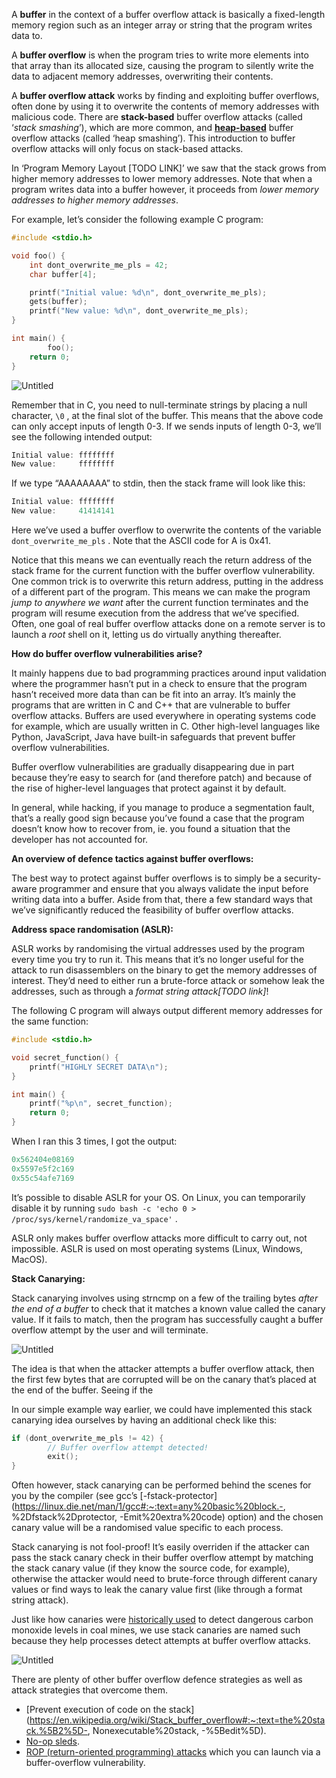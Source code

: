 A **buffer** in the context of a buffer overflow attack is basically a fixed-length memory region such as an integer array or string that the program writes data to.

A **buffer overflow** is when the program tries to write more elements into that array than its allocated size, causing the program to silently write the data to adjacent memory addresses, overwriting their contents.

A **buffer overflow attack** works by finding and exploiting buffer overflows, often done by using it to overwrite the contents of memory addresses with malicious code. There are **stack-based** buffer overflow attacks (called ‘*stack smashing*’), which are more common, and **[heap-based](https://en.wikipedia.org/wiki/Heap_overflow)** buffer overflow attacks (called ‘heap smashing’). This introduction to buffer overflow attacks will only focus on stack-based attacks.

In ‘Program Memory Layout [TODO LINK]’ we saw that the stack grows from higher memory addresses to lower memory addresses. Note that when a program writes data into a buffer however, it proceeds from *lower memory addresses to higher memory addresses*.

For example, let’s consider the following example C program:

```c
#include <stdio.h>

void foo() {
    int dont_overwrite_me_pls = 42;
    char buffer[4];

    printf("Initial value: %d\n", dont_overwrite_me_pls);
    gets(buffer);
    printf("New value: %d\n", dont_overwrite_me_pls);
}

int main() {
		foo();
    return 0;
}
```

![Untitled](https://s3.us-west-2.amazonaws.com/secure.notion-static.com/8502265b-b450-497e-a64d-7c6fe6c12fca/Untitled.png?X-Amz-Algorithm=AWS4-HMAC-SHA256&X-Amz-Content-Sha256=UNSIGNED-PAYLOAD&X-Amz-Credential=AKIAT73L2G45EIPT3X45%2F20220410%2Fus-west-2%2Fs3%2Faws4_request&X-Amz-Date=20220410T012745Z&X-Amz-Expires=86400&X-Amz-Signature=72e0e560ca1adb180718894e1dcf6509b824fce5a0c3ac28b24769520802b797&X-Amz-SignedHeaders=host&response-content-disposition=filename%20%3D%22Untitled.png%22&x-id=GetObject)

Remember that in C, you need to null-terminate strings by placing a null character, `\0` , at the final slot of the buffer. This means that the above code can only accept inputs of length 0-3. If we sends inputs of length 0-3, we’ll see the following intended output:

```c
Initial value: ffffffff
New value:     ffffffff
```

If we type “AAAAAAAA” to stdin, then the stack frame will look like this:

```c
Initial value: ffffffff
New value:     41414141
```

Here we’ve used a buffer overflow to overwrite the contents of the variable `dont_overwrite_me_pls` . Note that the ASCII code for A is 0x41.

Notice that this means we can eventually reach the return address of the stack frame for the current function with the buffer overflow vulnerability. One common trick is to overwrite this return address, putting in the address of a different part of the program. This means we can make the program *jump to anywhere we want* after the current function terminates and the program will resume execution from the address that we’ve specified. Often, one goal of real buffer overflow attacks done on a remote server is to launch a *root* shell on it, letting us do virtually anything thereafter.

**How do buffer overflow vulnerabilities arise?** 

It mainly happens due to bad programming practices around input validation where the programmer hasn’t put in a check to ensure that the program hasn’t received more data than can be fit into an array. It’s mainly the programs that are written in C and C++ that are vulnerable to buffer overflow attacks. Buffers are used everywhere in operating systems code for example, which are usually written in C. Other high-level languages like Python, JavaScript, Java have built-in safeguards that prevent buffer overflow vulnerabilities. 

Buffer overflow vulnerabilities are gradually disappearing due in part because they’re easy to search for (and therefore patch) and because of the rise of higher-level languages that protect against it by default.

In general, while hacking, if you manage to produce a segmentation fault, that’s a really good sign because you’ve found a case that the program doesn’t know how to recover from, ie. you found a situation that the developer has not accounted for.

**An overview of defence tactics against buffer overflows:**

The best way to protect against buffer overflows is to simply be a security-aware programmer and ensure that you always validate the input before writing data into a buffer. Aside from that, there a few standard ways that we’ve significantly reduced the feasibility of buffer overflow attacks. 

**Address space randomisation (ASLR):**

ASLR works by randomising the virtual addresses used by the program every time you try to run it. This means that it’s no longer useful for the attack to run disassemblers on the binary to get the memory addresses of interest. They’d need to either run a brute-force attack or somehow leak the addresses, such as through a *format string attack[TODO link]*!

The following C program will always output different memory addresses for the same function:

```c
#include <stdio.h>

void secret_function() {
    printf("HIGHLY SECRET DATA\n");
}

int main() {
    printf("%p\n", secret_function);
    return 0;
}
```

When I ran this 3 times, I got the output:

```c
0x562404e08169
0x5597e5f2c169
0x55c54afe7169
```

It’s possible to disable ASLR for your OS. On Linux, you can temporarily disable it by running `sudo bash -c 'echo 0 > /proc/sys/kernel/randomize_va_space'` .

ASLR only makes buffer overflow attacks more difficult to carry out, not impossible. ASLR is used on most operating systems (Linux, Windows, MacOS).

**Stack Canarying:**

Stack canarying involves using strncmp on a few of the trailing bytes *after the end of a buffer* to check that it matches a known value called the canary value. If it fails to match, then the program has successfully caught a buffer overflow attempt by the user and will terminate.

![Untitled](https://s3.us-west-2.amazonaws.com/secure.notion-static.com/c65d88ce-612f-4e7d-9ab6-c45e260f1270/Untitled.png?X-Amz-Algorithm=AWS4-HMAC-SHA256&X-Amz-Content-Sha256=UNSIGNED-PAYLOAD&X-Amz-Credential=AKIAT73L2G45EIPT3X45%2F20220410%2Fus-west-2%2Fs3%2Faws4_request&X-Amz-Date=20220410T012800Z&X-Amz-Expires=86400&X-Amz-Signature=2fec9a9a09b1f2efda9e3d18b1f1be4c8ade932f4c11c4f8513f7248fb9305ed&X-Amz-SignedHeaders=host&response-content-disposition=filename%20%3D%22Untitled.png%22&x-id=GetObject)

The idea is that when the attacker attempts a buffer overflow attack, then the first few bytes that are corrupted will be on the canary that’s placed at the end of the buffer. Seeing if the 

In our simple example way earlier, we could have implemented this stack canarying idea ourselves by having an additional check like this:

```c
if (dont_overwrite_me_pls != 42) {
		// Buffer overflow attempt detected!  
		exit();
} 
```

Often however, stack canarying can be performed behind the scenes for you by the compiler (see gcc’s [-fstack-protector](https://linux.die.net/man/1/gcc#:~:text=any%20basic%20block.-, %2Dfstack%2Dprotector, -Emit%20extra%20code) option) and the chosen canary value will be a randomised value specific to each process.

Stack canarying is not fool-proof! It’s easily overriden if the attacker can pass the stack canary check in their buffer overflow attempt by matching the stack canary value (if they know the source code, for example), otherwise the attacker would need to brute-force through different canary values or find ways to leak the canary value first (like through a format string attack).

Just like how canaries were [historically used](https://en.wikipedia.org/wiki/Sentinel_species#Historical_examples) to detect dangerous carbon monoxide levels in coal mines, we use stack canaries are named such because they help processes detect attempts at buffer overflow attacks.

![Untitled](https://s3.us-west-2.amazonaws.com/secure.notion-static.com/02b77da0-b8c1-48bf-9785-c6617cf18945/Untitled.png?X-Amz-Algorithm=AWS4-HMAC-SHA256&X-Amz-Content-Sha256=UNSIGNED-PAYLOAD&X-Amz-Credential=AKIAT73L2G45EIPT3X45%2F20220410%2Fus-west-2%2Fs3%2Faws4_request&X-Amz-Date=20220410T012817Z&X-Amz-Expires=86400&X-Amz-Signature=f080df307c75554d3c93708a6549534522479f13469c0445e190d7d7ad6a1a7b&X-Amz-SignedHeaders=host&response-content-disposition=filename%20%3D%22Untitled.png%22&x-id=GetObject)

There are plenty of other buffer overflow defence strategies as well as attack strategies that overcome them.

* [Prevent execution of code on the stack](https://en.wikipedia.org/wiki/Stack_buffer_overflow#:~:text=the%20stack.%5B2%5D-, Nonexecutable%20stack, -%5Bedit%5D).
* [No-op sleds](https://en.wikipedia.org/wiki/NOP_slide).
* [ROP (return-oriented programming) attacks](https://en.wikipedia.org/wiki/Return-oriented_programming) which you can launch via a buffer-overflow vulnerability.
